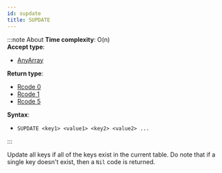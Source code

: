 ```yaml
---
id: supdate
title: SUPDATE
---
```


:::note About
**Time complexity**: O(n)  
**Accept type**:

- [AnyArray](../../protocol/data-types#any-array)

**Return type**:

- [Rcode 0](../../protocol/response-codes)
- [Rcode 1](../../protocol/response-codes)
- [Rcode 5](../../protocol/response-codes)

**Syntax**:

- `SUPDATE <key1> <value1> <key2> <value2> ...`

:::

Update all keys if all of the keys exist in the current table. Do note that if a single key doesn't
exist, then a `Nil` code is returned.

